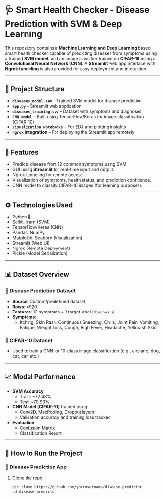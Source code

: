 # 🩺 Smart Health Checker - Disease Prediction with SVM & Deep Learning

This repository contains a **Machine Learning and Deep Learning** based smart health checker capable of predicting diseases from symptoms using a trained **SVM model**, and an image classifier trained on **CIFAR-10** using a **Convolutional Neural Network (CNN)**. A **Streamlit** web app interface with **Ngrok tunneling** is also provided for easy deployment and interaction.

---

## 📂 Project Structure

- **`diseases_model.sav`** – Trained SVM model for disease prediction
- **`app.py`** – Streamlit web application
- **`diseases_training.csv`** – Dataset with symptoms and diagnoses
- **`CNN model`** – Built using TensorFlow/Keras for image classification (CIFAR-10)
- **`Visualization Notebooks`** – For EDA and plotting insights
- **`ngrok` integration** – For deploying the Streamlit app remotely

---

## 🎯 Features

- Predicts disease from 12 common symptoms using SVM.
- GUI using **Streamlit** for real-time input and output.
- Ngrok tunneling for remote access.
- Visualization of symptoms, health status, and prediction confidence.
- CNN model to classify CIFAR-10 images (for learning purposes).

---

## ⚙️ Technologies Used

- Python 🐍
- Scikit-learn (SVM)
- TensorFlow/Keras (CNN)
- Pandas, NumPy
- Matplotlib, Seaborn (Visualization)
- Streamlit (Web UI)
- Ngrok (Remote Deployment)
- Pickle (Model Serialization)

---

## 📊 Dataset Overview

### 🧪 Disease Prediction Dataset
- **Source**: Custom/predefined dataset
- **Rows**: 4920
- **Features**: 12 symptoms + 1 target label (`diagnosis`)
- **Symptoms**:
  - Itching, Skin Rash, Continuous Sneezing, Chills, Joint Pain, Vomiting, Fatigue, Weight Loss, Cough, High Fever, Headache, Yellowish Skin

### 🧠 CIFAR-10 Dataset
- Used to train a CNN for 10-class image classification (e.g., airplane, dog, cat, car, etc.)

---

## 📈 Model Performance

- **SVM Accuracy**
  - Train: ~72.48%
  - Test: ~70.93%
- **CNN Model (CIFAR-10)** trained using:
  - Conv2D, MaxPooling, Dropout layers
  - Validation accuracy and training loss tracked
- **Evaluation**:
  - Confusion Matrix
  - Classification Report

---

## 🚀 How to Run the Project

### 🧪 Disease Prediction App

1. Clone the repo
   ```bash
   git clone https://github.com/yourusername/disease-predictor
   cd disease-predictor
